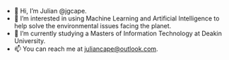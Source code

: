 - 👋 Hi, I’m Julian @jgcape.
- 👀 I’m interested in using Machine Learning and Artificial Intelligence to help solve the environmental issues facing the planet.
- 🌱 I’m currently studying a Masters of Information Technology at Deakin University.
- 📫 You can reach me at juliancape@outlook.com.

<!---
jgcape/jgcape is a ✨ special ✨ repository because its `README.md` (this file) appears on your GitHub profile.
You can click the Preview link to take a look at your changes.
--->

